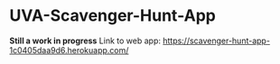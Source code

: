 # UVA-Scavenger-Hunt-App
**Still a work in progress**
Link to web app: https://scavenger-hunt-app-1c0405daa9d6.herokuapp.com/
